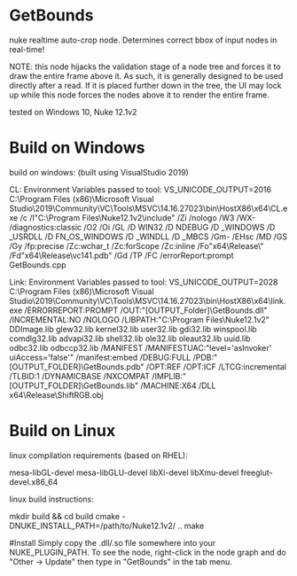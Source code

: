 # GetBounds
nuke realtime auto-crop node. Determines correct bbox of input nodes in real-time!

NOTE: this node hijacks the validation stage of a node tree and forces it to draw the entire frame above it. As such, it is generally designed to be used directly after a read. If it is placed further down in the tree, the UI may lock up while this node forces the nodes above it to render the entire frame.

tested on Windows 10, Nuke 12.1v2

# Build on Windows

build on windows:
(built using VisualStudio 2019)

CL:
Environment Variables passed to tool:
      VS_UNICODE_OUTPUT=2016
C:\Program Files (x86)\Microsoft Visual Studio\2019\Community\VC\Tools\MSVC\14.16.27023\bin\HostX86\x64\CL.exe /c /I"C:\Program Files\Nuke12.1v2\include" /Zi /nologo /W3 /WX- /diagnostics:classic /O2 /Oi /GL /D WIN32 /D NDEBUG /D _WINDOWS /D _USRDLL /D FN_OS_WINDOWS /D _WINDLL /D _MBCS /Gm- /EHsc /MD /GS /Gy /fp:precise /Zc:wchar_t /Zc:forScope /Zc:inline /Fo"x64\Release\\" /Fd"x64\Release\vc141.pdb" /Gd /TP /FC /errorReport:prompt GetBounds.cpp

Link:
Environment Variables passed to tool:
     VS_UNICODE_OUTPUT=2028
C:\Program Files (x86)\Microsoft Visual Studio\2019\Community\VC\Tools\MSVC\14.16.27023\bin\HostX86\x64\link.exe /ERRORREPORT:PROMPT /OUT:"[OUTPUT_Folder]\GetBounds.dll" /INCREMENTAL:NO /NOLOGO /LIBPATH:"C:\Program Files\Nuke12.1v2" DDImage.lib glew32.lib kernel32.lib user32.lib gdi32.lib winspool.lib comdlg32.lib advapi32.lib shell32.lib ole32.lib oleaut32.lib uuid.lib odbc32.lib odbccp32.lib /MANIFEST /MANIFESTUAC:"level='asInvoker' uiAccess='false'" /manifest:embed /DEBUG:FULL /PDB:"[OUTPUT_FOLDER]\GetBounds.pdb" /OPT:REF /OPT:ICF /LTCG:incremental /TLBID:1 /DYNAMICBASE /NXCOMPAT /IMPLIB:"[OUTPUT_FOLDER]\GetBounds.lib" /MACHINE:X64 /DLL x64\Release\ShiftRGB.obj

# Build on Linux
linux compilation requirements (based on RHEL):

mesa-libGL-devel
mesa-libGLU-devel
libXi-devel
libXmu-devel
freeglut-devel.x86_64

linux build instructions:

mkdir build && cd build
cmake -DNUKE_INSTALL_PATH=/path/to/Nuke12.1v2/ ..
make

#Install
Simply copy the .dll/.so file somewhere into your NUKE_PLUGIN_PATH. To see the node, right-click in the node graph and do "Other -> Update" then type in "GetBounds" in the tab menu.


